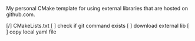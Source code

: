 My personal CMake template for using external libraries that are hosted on github.com.

[/] CMakeLists.txt
  [ ] check if git command exists
  [ ] download external lib
  [ ] copy local yaml file

